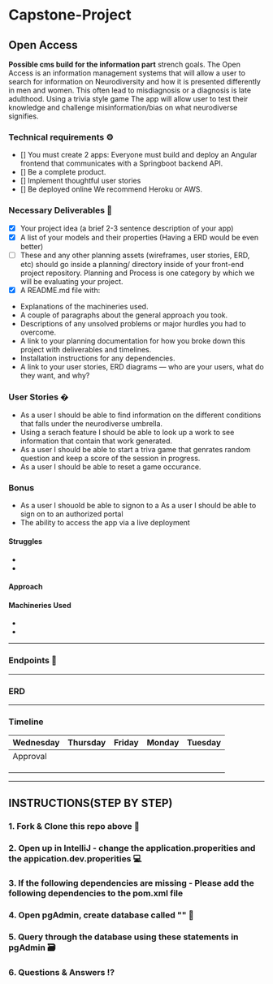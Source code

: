 # Capstone-Project

## Open Access 
**Possible cms build  for the information part** strench goals.
The Open Access is an information management systems that will allow a user to search for information on Neurodiversity and how it is presented differently in men and women. This often lead to misdiagnosis or a diagnosis is late adulthood. Using a trivia style game The app will allow user to test their knowledge and challenge misinformation/bias on what neurodiverse signifies. 


### Technical requirements ⚙️
- [] You must create 2 apps: Everyone must build and deploy an Angular frontend that communicates with a Springboot backend API.
- [] Be a complete product.
- [] Implement thoughtful user stories
- [] Be deployed online We recommend Heroku or AWS.

### Necessary Deliverables 🏁
- [x] Your project idea (a brief 2-3 sentence description of your app)
- [x] A list of your models and their properties (Having a ERD would be even better)
- [ ] These and any other planning assets (wireframes, user stories, ERD, etc) should go inside a planning/ directory inside of your front-end project repository.        Planning and Process is one category by which we will be evaluating your project.
- [x] A README.md file with:
* Explanations of the machineries used.
* A couple of paragraphs about the general approach you took.
* Descriptions of any unsolved problems or major hurdles you had to overcome.
* A link to your planning documentation for how you broke down this project with deliverables and timelines.
* Installation instructions for any dependencies.
* A link to your user stories, ERD diagrams — who are your users, what do they want, and why?

### User Stories �
* As a user I should be able to find information on the different conditions that falls under the neurodiverse umbrella.
* Using a serach feature I should be able to look up a work to see information that contain that work generated.
* As a user I should be able to start a triva game that genrates random question and keep a score of the session in progress.
* As a user I should be able to reset a game occurance.


### Bonus

* As a user I shouold be able to signon to a As a user I should be able to sign on to an authorized portal 
* The ability to access the app via a live deployment


#### Struggles
* 
* 


#### Approach


#### Machineries Used
*
*
---
### Endpoints 📌

---
### ERD

---
### Timeline 

|      Wednesday    |      Thursday      |         Friday          |     Monday     |       Tuesday              |
| ------------------|--------------------|-------------------------|----------------|----------------------------|
|   Approval        |                    |                         |                |                            |
|                   |                    |                         |                |                            |
|                   |                    |                         |                |                            |
|                   |                    |                         |                |                            |

---

## INSTRUCTIONS(STEP BY STEP)
### 1. Fork & Clone this repo above 🔱
### 2. Open up in IntelliJ - change the application.properities and the appication.dev.properities 💻
### 3.  If the following dependencies are missing -  Please add the following dependencies to the pom.xml file


### 4. Open pgAdmin, create database called "" 🐘



### 5. Query through the database using these statements in pgAdmin 🗃



### 6. Questions & Answers :interrobang:
